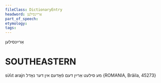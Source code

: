 ```yaml
---
fileClass: DictionaryEntry
headword: אַרײַנסילען
part_of_speech: 
etymology: 
tags: 
---
```

אַרײַנסילען

SOUTHEASTERN
==============

sɩ́ʎɩt arajn מע סילעט אַרײַן דעם פֿאָדעם אין דער נאָדל {ROMANIA, Brăila, 45273}
